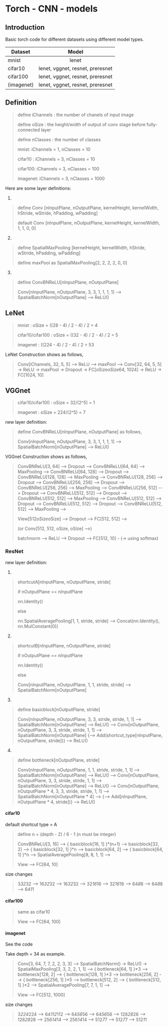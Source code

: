 # Torch - CNN - models

## Introduction

Basic torch code for different datasets using different model types. 

| Dataset		| Model									|
| ------------- |:-------------:						|
| mnist			| lenet									|
| cifar10		| lenet, vggnet, resnet, preresnet		|
| cifar100		| lenet, vggnet, resnet, preresnet		|
| (imagenet)	| lenet, vggnet, resnet, preresnet		|

## Definition

> define iChannels : the number of chanels of input image
>
> define oSize : the height/width of output of conv stage before fully-connected layer
>
> define nClasses : the number of classes
>
> mnist: iChannels = 1, nClasses = 10
>
> cifar10 : iChannels = 3, nClasses = 10
>
> cifar100: iChannels = 3, nClasses = 100
>
> imagenet: iChannels = 3, nClasses = 1000

Here are some layer definitions:

1. 
> define Conv [nInputPlane, nOutputPlane, kernelHeight, kernelWidth, hStride, wStride, hPadding, wPadding]
>
> default Conv [nInputPlane, nOutputPlane, kernelHeight, kernelWidth, 1, 1, 0, 0]

2. 
> define SpatialMaxPooling [kernelHeight, kernelWidth, hStride, wStride, hPadding, wPadding]
>
> define maxPool as SpatialMaxPooling[2, 2, 2, 2, 0, 0]

3. 
> define ConvBNReLU[nInputPlane, nOutputPlane]
>
> Conv[nInputPlane, nOutputPlane, 3, 3, 1, 1, 1, 1] --> SpatialBatchNorm[nOutputPlane] --> ReLU()

## LeNet

> mnist : oSize = ((28 - 4) / 2 - 4) / 2 = 4
>
> cifar10/cifar100 :  oSize = ((32 - 4) / 2 - 4) / 2 = 5
>
> imagenet : ((224 - 4) / 2 - 4) / 2 = 53

LeNet Construction shows as follows,

> Conv[iChannels, 32, 5, 5] --> ReLU --> maxPool --> Conv[32, 64, 5, 5] -> ReLU -> maxPool -> Dropout -> FC[oSize*oSize*64, 1024] -> ReLU -> FC[1024, 10]

## VGGnet

> cifar10/cifar100 :  oSize = 32/(2^5) = 1
>
> imagenet : oSize = 224/(2^5) = 7

new layer definition:
> define ConvBNReLU[nInputPlane, nOutputPlane] as follows,
>
> Conv[nInputPlane, nOutputPlane, 3, 3, 1, 1, 1, 1] --> SpatialBatchNorm[nOutputPlane] --> ReLU()

VGGnet Construction shows as follows,

> ConvBNReLU[3, 64] --> Dropout --> ConvBNReLU[64, 64] --> MaxPooling -->
> ConvBNReLU[64, 128] --> Dropout --> ConvBNReLU[128, 128] --> MaxPooling -->
> ConvBNReLU[128, 256] --> Dropout --> ConvBNReLU[256, 256] --> Dropout --> ConvBNReLU[256, 256] --> MaxPooling -->
> ConvBNReLU[256, 512] --> Dropout --> ConvBNReLU[512, 512] --> Dropout --> ConvBNReLU[512, 512] --> MaxPooling -->
> ConvBNReLU[512, 512] --> Dropout --> ConvBNReLU[512, 512] --> Dropout --> ConvBNReLU[512, 512] --> MaxPooling -->
>
> View[512*oSize*oSize] --> Dropout --> FC[512, 512] -->
>
> (or Conv[512, 512, oSize, oSize] -->)
>
> batchnorm --> ReLU --> Dropout --> FC[512, 10] - (-> using softmax)

### ResNet

new layer definition:

1.
> shortcutA[nInputPlane, nOutputPlane, stride]
>
> if nOutputPlane == nInputPlane
>
> nn.Identity()
>
> else
>
> nn.SpatialAveragePooling[1, 1, stride, stride] --> Concat(nn.Identity(), nn.MulConstant(0))

2.
> shortcutB[nInputPlane, nOutputPlane, stride]
>
> if nOutputPlane == nInputPlane
>
> nn.Identity()
>
> else
>
> Conv[nInputPlane, nOutputPlane, 1, 1, stride, stride] --> SpatialBatchNorm[nOutputPlane]

3.
> define basicblock[nOutputPlane, stride]
>
> Conv[nInputPlane, nOutputPlane, 3, 3, stride, stride, 1, 1] --> SpatialBatchNorm[nOutputPlane] --> ReLU() --> Conv[nOutputPlane, nOutputPlane, 3, 3, stride, stride, 1, 1] -->  SpatialBatchNorm[nOutputPlane] {--> Add(shortcut_type[nInputPlane, nOutputPlane, stride])} --> ReLU()

4.
> define bottleneck[nOutputPlane, stride]
>
> Conv[nInputPlane, nOutputPlane, 1, 1, stride, stride, 1, 1] --> SpatialBatchNorm[nOutputPlane] --> ReLU() --> Conv[nOutputPlane, nOutputPlane, 3, 3, stride, stride, 1, 1] --> SpatialBatchNorm[nOutputPlane] --> ReLU() --> Conv[nOutputPlane, nOutputPlane * 4, 3, 3, stride, stride, 1, 1] --> SpatialBatchNorm[nOutputPlane * 4] --> {--> Add[nInputPlane, nOutputPlane * 4, stride])} --> ReLU()

#### cifar10

default shortcut type = A

> define n = (depth - 2) / 6 - 1 (n must be integer)
>
> ConvBNReLU[3, 16] --> { basicblock[16, 1] }*(n+1) --> basicblock[32, 2] --> { basicblock[32, 1] }*n --> basicblock[64, 2] --> { basicblock[64, 1] }*n -->  SpatialAveragePooling[8, 8, 1, 1] -->
>
> View --> FC[64, 10]

size changes
> 3*32*32 --> 16*32*32 --> 16*32*32 --> 32*16*16 --> 32*16*16 --> 64*8*8 --> 64*8*8 --> 64*1*1

#### cifar100

> same as cifar10
>
> View --> FC[64, 100]

#### imagenet

See the code

Take depth = 34 as example.

> Conv[3, 64, 7, 7, 2, 2, 3, 3] --> SpatialBatchNorm() -> ReLU() -> SpatialMaxPooling[3, 3, 2, 2, 1, 1] --> { bottleneck[64, 1] }*3 --> bottleneck[128, 2] --> { bottleneck[128, 1] }*3 --> bottleneck[256, 2] --> { bottleneck[256, 1] }*5 --> bottleneck[512, 2] --> { bottleneck[512, 1] }*2 --> SpatialAveragePooling[7, 7, 1, 1] -->
>
> View --> FC[512, 1000]

size changes
> 3*224*224 --> 64*112*112 --> 64*56*56 --> 64*56*56 --> 128*28*28 --> 128*28*28 --> 256*14*14 --> 256*14*14 --> 512*7*7 --> 512*7*7 --> 512*1*1
